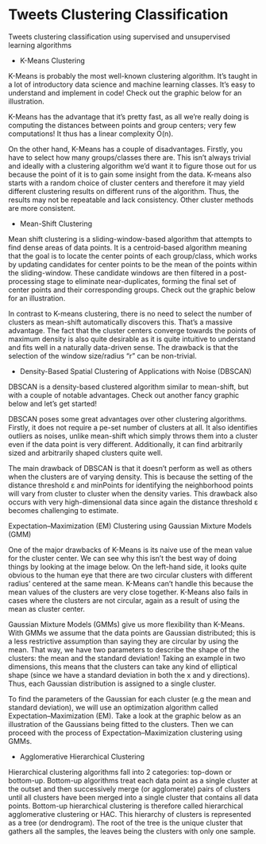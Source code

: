 # Tweets Clustering Classification
Tweets clustering classification using supervised and unsupervised learning algorithms

- K-Means Clustering

K-Means is probably the most well-known clustering algorithm. It’s taught in a lot of introductory data science and machine learning classes. It’s easy to understand and implement in code! Check out the graphic below for an illustration.

K-Means has the advantage that it’s pretty fast, as all we’re really doing is computing the distances between points and group centers; very few computations! It thus has a linear complexity O(n).

On the other hand, K-Means has a couple of disadvantages. Firstly, you have to select how many groups/classes there are. This isn’t always trivial and ideally with a clustering algorithm we’d want it to figure those out for us because the point of it is to gain some insight from the data. K-means also starts with a random choice of cluster centers and therefore it may yield different clustering results on different runs of the algorithm. Thus, the results may not be repeatable and lack consistency. Other cluster methods are more consistent.

- Mean-Shift Clustering

Mean shift clustering is a sliding-window-based algorithm that attempts to find dense areas of data points. It is a centroid-based algorithm meaning that the goal is to locate the center points of each group/class, which works by updating candidates for center points to be the mean of the points within the sliding-window. These candidate windows are then filtered in a post-processing stage to eliminate near-duplicates, forming the final set of center points and their corresponding groups. Check out the graphic below for an illustration.

In contrast to K-means clustering, there is no need to select the number of clusters as mean-shift automatically discovers this. That’s a massive advantage. The fact that the cluster centers converge towards the points of maximum density is also quite desirable as it is quite intuitive to understand and fits well in a naturally data-driven sense. The drawback is that the selection of the window size/radius “r” can be non-trivial.

- Density-Based Spatial Clustering of Applications with Noise (DBSCAN)

DBSCAN is a density-based clustered algorithm similar to mean-shift, but with a couple of notable advantages. Check out another fancy graphic below and let’s get started!

DBSCAN poses some great advantages over other clustering algorithms. Firstly, it does not require a pe-set number of clusters at all. It also identifies outliers as noises, unlike mean-shift which simply throws them into a cluster even if the data point is very different. Additionally, it can find arbitrarily sized and arbitrarily shaped clusters quite well.

The main drawback of DBSCAN is that it doesn’t perform as well as others when the clusters are of varying density. This is because the setting of the distance threshold ε and minPoints for identifying the neighborhood points will vary from cluster to cluster when the density varies. This drawback also occurs with very high-dimensional data since again the distance threshold ε becomes challenging to estimate.

Expectation–Maximization (EM) Clustering using Gaussian Mixture Models (GMM)

One of the major drawbacks of K-Means is its naive use of the mean value for the cluster center. We can see why this isn’t the best way of doing things by looking at the image below. On the left-hand side, it looks quite obvious to the human eye that there are two circular clusters with different radius’ centered at the same mean. K-Means can’t handle this because the mean values of the clusters are very close together. K-Means also fails in cases where the clusters are not circular, again as a result of using the mean as cluster center.

Gaussian Mixture Models (GMMs) give us more flexibility than K-Means. With GMMs we assume that the data points are Gaussian distributed; this is a less restrictive assumption than saying they are circular by using the mean. That way, we have two parameters to describe the shape of the clusters: the mean and the standard deviation! Taking an example in two dimensions, this means that the clusters can take any kind of elliptical shape (since we have a standard deviation in both the x and y directions). Thus, each Gaussian distribution is assigned to a single cluster.

To find the parameters of the Gaussian for each cluster (e.g the mean and standard deviation), we will use an optimization algorithm called Expectation–Maximization (EM). Take a look at the graphic below as an illustration of the Gaussians being fitted to the clusters. Then we can proceed with the process of Expectation–Maximization clustering using GMMs.

- Agglomerative Hierarchical Clustering

Hierarchical clustering algorithms fall into 2 categories: top-down or bottom-up. Bottom-up algorithms treat each data point as a single cluster at the outset and then successively merge (or agglomerate) pairs of clusters until all clusters have been merged into a single cluster that contains all data points. Bottom-up hierarchical clustering is therefore called hierarchical agglomerative clustering or HAC. This hierarchy of clusters is represented as a tree (or dendrogram). The root of the tree is the unique cluster that gathers all the samples, the leaves being the clusters with only one sample. 
